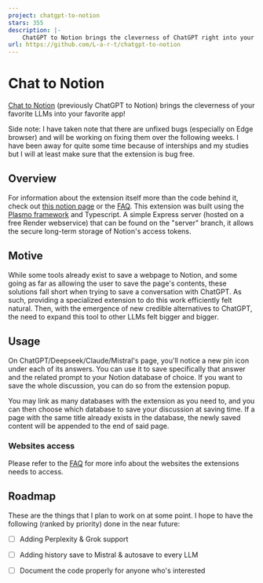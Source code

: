 ```yaml
---
project: chatgpt-to-notion
stars: 355
description: |-
    ChatGPT to Notion brings the cleverness of ChatGPT right into your Notion workspace!
url: https://github.com/L-a-r-t/chatgpt-to-notion
---
```


# Chat to Notion

[Chat to Notion](https://chrome.google.com/webstore/detail/chatgpt-to-notion/oojndninaelbpllebamcojkdecjjhcle) (previously ChatGPT to Notion) brings the cleverness of your favorite LLMs into your favorite app!

Side note: I have taken note that there are unfixed bugs (especially on Edge browser) and will be working on fixing them over the following weeks. I have been away for quite some time because of interships and my studies but I will at least make sure that the extension is bug free.

## Overview

For information about the extension itself more than the code behind it, check out [this notion page](https://theo-lartigau.notion.site/theo-lartigau/ChatGPT-to-Notion-af29d9538dca4493a15bb4ed0fde7f91) or the [FAQ](https://github.com/L-a-r-t/chatgpt-to-notion/wiki/FAQ). This extension was built using the [Plasmo framework](https://www.plasmo.com/) and Typescript. A simple Express server (hosted on a free Render webservice) that can be found on the "server" branch, it allows the secure long-term storage of Notion's access tokens.

## Motive

While some tools already exist to save a webpage to Notion, and some going as far as allowing the user to save the page's contents, these solutions fall short when trying to save a conversation with ChatGPT. As such, providing a specialized extension to do this work efficiently felt natural. Then, with the emergence of new credible alternatives to ChatGPT, the need to expand this tool to other LLMs felt bigger and bigger.

## Usage

On ChatGPT/Deepseek/Claude/Mistral's page, you'll notice a new pin icon under each of its answers. You can use it to save specifically that answer and the related prompt to your Notion database of choice. If you want to save the whole discussion, you can do so from the extension popup.

You may link as many databases with the extension as you need to, and you can then choose which database to save your discussion at saving time. If a page with the same title already exists in the database, the newly saved content will be appended to the end of said page.

### Websites access

Please refer to the [FAQ](https://github.com/L-a-r-t/chatgpt-to-notion/wiki/FAQ) for more info about the websites the extensions needs to access.

## Roadmap

These are the things that I plan to work on at some point. I hope to have the following (ranked by priority) done in the near future:

- [ ] Adding Perplexity & Grok support
- [ ] Adding history save to Mistral & autosave to every LLM
- [ ] Document the code properly for anyone who's interested


